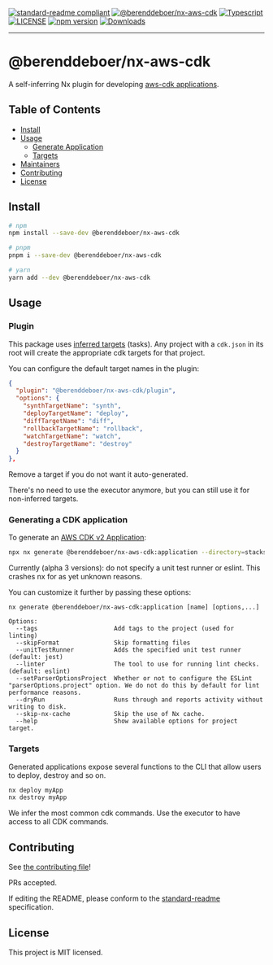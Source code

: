 [![standard-readme compliant](https://img.shields.io/badge/standard--readme-OK-green.svg?style=flat-square)](https://github.com/RichardLitt/standard-readme)
[![@berenddeboer/nx-aws-cdk](https://img.shields.io/badge/%therk-nx--aws--cdk-green)](https://github.com/therk/nx-plugins/tree/master/packages/nx-aws-cdk)
[![Typescript](https://badgen.net/badge/icon/typescript?icon=typescript&label)](https://www.typescriptlang.org/)
[![LICENSE](https://img.shields.io/npm/l/@codebrew/nx-aws-cdk.svg)](https://www.npmjs.com/package/@berenddeboer/nx-aws-cdk)
[![npm version](https://img.shields.io/npm/v/@codebrew/nx-aws-cdk.svg)](https://www.npmjs.com/package/@berenddeboer/nx-aws-cdk)
[![Downloads](https://img.shields.io/npm/dm/@codebrew/nx-aws-cdk.svg)](https://www.npmjs.com/package/@berenddeboer/nx-aws-cdk)

<hr>

# @berenddeboer/nx-aws-cdk

A self-inferring Nx plugin for developing [aws-cdk
applications](https://docs.aws.amazon.com/cdk/latest/guide/home.html).

## Table of Contents

- [Install](#install)
- [Usage](#usage)
  - [Generate Application](#generate-application)
  - [Targets](#targets)
- [Maintainers](#maintainers)
- [Contributing](#contributing)
- [License](#license)

## Install

```sh
# npm
npm install --save-dev @berenddeboer/nx-aws-cdk

# pnpm
pnpm i --save-dev @berenddeboer/nx-aws-cdk

# yarn
yarn add --dev @berenddeboer/nx-aws-cdk
```

## Usage

### Plugin

This package uses [inferred
targets](https://nx.dev/concepts/inferred-tasks) (tasks). Any project
with a `cdk.json` in its root will create the appropriate cdk targets
for that project.

You can configure the default target names in the plugin:

```json
{
  "plugin": "@berenddeboer/nx-aws-cdk/plugin",
  "options": {
	"synthTargetName": "synth",
	"deployTargetName": "deploy",
	"diffTargetName": "diff",
	"rollbackTargetName": "rollback",
	"watchTargetName": "watch",
	"destroyTargetName": "destroy"
  }
},
```

Remove a target if you do not want it auto-generated.

There's no need to use the executor anymore, but you can still use it
for non-inferred targets.

### Generating a CDK application

To generate an [AWS CDK v2
Application](https://docs.aws.amazon.com/cdk/v2/guide/home.html):

```sh
npx nx generate @berenddeboer/nx-aws-cdk:application --directory=stacks/cdk-app --name=cdk-app
```

Currently (alpha 3 versions): do not specify a unit test runner or
eslint. This crashes nx for as yet unknown reasons.

You can customize it further by passing these options:

```
nx generate @berenddeboer/nx-aws-cdk:application [name] [options,...]

Options:
  --tags                     Add tags to the project (used for linting)
  --skipFormat               Skip formatting files
  --unitTestRunner           Adds the specified unit test runner (default: jest)
  --linter                   The tool to use for running lint checks. (default: eslint)
  --setParserOptionsProject  Whether or not to configure the ESLint "parserOptions.project" option. We do not do this by default for lint performance reasons.
  --dryRun                   Runs through and reports activity without writing to disk.
  --skip-nx-cache            Skip the use of Nx cache.
  --help                     Show available options for project target.
```

### Targets

Generated applications expose several functions to the CLI that allow users to deploy, destroy and so on.

```sh
nx deploy myApp
nx destroy myApp
```

We infer the most common cdk commands. Use the executor to have access
to all CDK commands.

## Contributing

See [the contributing file](../../CONTRIBUTING.md)!

PRs accepted.

If editing the README, please conform to the [standard-readme](https://github.com/RichardLitt/standard-readme) specification.

## License

This project is MIT licensed.
